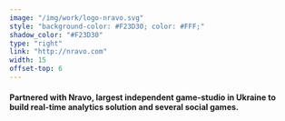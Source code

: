 ```yaml
---
image: "/img/work/logo-nravo.svg"
style: "background-color: #F23D30; color: #FFF;"
shadow_color: "#F23D30"
type: "right"
link: "http://nravo.com"
width: 15
offset-top: 6
---
```

#### Partnered with Nravo, largest independent game-studio in Ukraine to build real-time analytics solution and several social games.